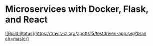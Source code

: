 # Microservices with Docker, Flask, and React

[![Build Status](https://travis-ci.org/apotts15/testdriven-app.svg?bran
ch=master)](https://travis-ci.org/apotts15/testdriven-app)
